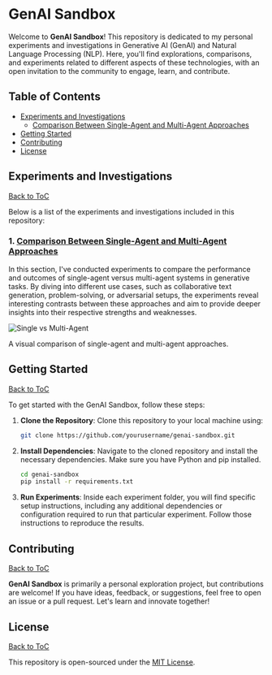 # GenAI Sandbox

Welcome to **GenAI Sandbox**! This repository is dedicated to my personal experiments and investigations in Generative AI (GenAI) and Natural Language Processing (NLP). Here, you'll find explorations, comparisons, and experiments related to different aspects of these technologies, with an open invitation to the community to engage, learn, and contribute.

## Table of Contents

- [Experiments and Investigations](#experiments-and-investigations)
  - [Comparison Between Single-Agent and Multi-Agent Approaches](#lab-1)
- [Getting Started](#getting-started)
- [Contributing](#contributing)
- [License](#license)

<a name="labs"/></a>
## Experiments and Investigations
[Back to ToC](#toc)

Below is a list of the experiments and investigations included in this repository:

<a name="lab-1"/></a>
### 1. [Comparison Between Single-Agent and Multi-Agent Approaches](./single_vs_multi_agent)

In this section, I've conducted experiments to compare the performance and outcomes of single-agent versus multi-agent systems in generative tasks. By diving into different use cases, such as collaborative text generation, problem-solving, or adversarial setups, the experiments reveal interesting contrasts between these approaches and aim to provide deeper insights into their respective strengths and weaknesses.

![Single vs Multi-Agent](images/single_vs_multi_agent.png)

A visual comparison of single-agent and multi-agent approaches.

<a name="getting-started"/></a>
## Getting Started
[Back to ToC](#toc)

To get started with the GenAI Sandbox, follow these steps:

1. **Clone the Repository**: Clone this repository to your local machine using:
   ```bash
   git clone https://github.com/yourusername/genai-sandbox.git
   ```

2. **Install Dependencies**: Navigate to the cloned repository and install the necessary dependencies. Make sure you have Python and pip installed.
   ```bash
   cd genai-sandbox
   pip install -r requirements.txt
   ```

3. **Run Experiments**: Inside each experiment folder, you will find specific setup instructions, including any additional dependencies or configuration required to run that particular experiment. Follow those instructions to reproduce the results.

<a name="contributing"/></a>
## Contributing
[Back to ToC](#toc)

**GenAI Sandbox** is primarily a personal exploration project, but contributions are welcome! If you have ideas, feedback, or suggestions, feel free to open an issue or a pull request. Let's learn and innovate together!

<a name="license"/></a>
## License
[Back to ToC](#toc)

This repository is open-sourced under the [MIT License](LICENSE).
